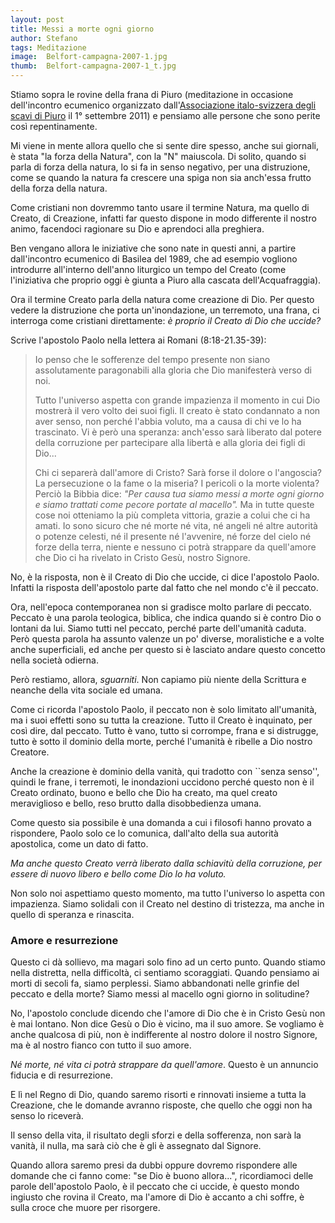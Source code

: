 ```yaml
---
layout: post
title: Messi a morte ogni giorno
author: Stefano
tags: Meditazione
image:  Belfort-campagna-2007-1.jpg 
thumb:  Belfort-campagna-2007-1_t.jpg 
---
```


Stiamo sopra le rovine della frana di Piuro (meditazione in occasione dell'incontro ecumenico organizzato dall'<a href="http://www.piuroitalosvizzera.net/">Associazione italo-svizzera degli scavi di Piuro</a> il 1° settembre 2011) e pensiamo alle persone che sono perite così repentinamente.

Mi viene in mente allora quello che si sente dire spesso, anche sui giornali, è stata "la forza della Natura", con la "N" maiuscola. Di solito, quando si parla di forza della natura, lo si fa in senso negativo, per una distruzione, come se quando la natura fa crescere una spiga non sia anch'essa frutto della forza della natura.

Come cristiani non dovremmo tanto usare il termine Natura, ma quello di Creato, di Creazione, infatti far questo dispone in modo differente il nostro animo, facendoci ragionare su Dio e aprendoci alla preghiera. 

Ben vengano allora le iniziative che sono nate in questi anni, a partire dall'incontro ecumenico di Basilea del 1989, che ad esempio vogliono introdurre all'interno dell'anno liturgico un tempo del Creato (come l'iniziativa che proprio oggi è giunta a Piuro alla cascata dell'Acquafraggia).

Ora il termine Creato parla della natura come creazione di Dio. Per questo vedere la distruzione che porta un'inondazione, un terremoto, una frana, ci interroga come cristiani direttamente: <em>è proprio il Creato di Dio che uccide?</em>

Scrive l'apostolo Paolo nella lettera ai Romani (8:18-21.35-39):

> Io penso che le sofferenze del tempo presente non siano assolutamente paragonabili alla gloria che Dio manifesterà verso di noi. 
> 
> Tutto l'universo aspetta con grande impazienza il momento in cui Dio mostrerà il vero volto dei suoi figli. Il creato è stato condannato a non aver senso, non perché l'abbia voluto, ma a causa di chi ve lo ha trascinato. Vi è però una speranza: anch'esso sarà liberato dal potere della corruzione per partecipare alla libertà e alla gloria dei figli di Dio...
> 
> Chi ci separerà dall'amore di Cristo? Sarà forse il dolore o l'angoscia? La persecuzione o la fame o la miseria? I pericoli o la morte violenta? Perciò la Bibbia dice: *"Per causa tua siamo messi a morte ogni giorno e siamo trattati come pecore portate al macello".*
Ma in tutte queste cose noi otteniamo la più completa vittoria, grazie a colui che ci ha amati. Io sono sicuro che né morte né vita, né angeli né altre autorità o potenze celesti, né il presente né l'avvenire, né forze del cielo né forze della terra, niente e nessuno ci potrà strappare da quell'amore che Dio ci ha rivelato in Cristo Gesù, nostro Signore.

No, è la risposta, non è il Creato di Dio che uccide, ci dice l'apostolo Paolo. Infatti la risposta dell'apostolo parte dal fatto che nel mondo c'è il peccato.

Ora, nell'epoca contemporanea non si gradisce molto parlare di peccato. Peccato è una parola teologica, biblica, che indica quando si è contro Dio o lontani da lui. Siamo tutti nel peccato, perché parte dell'umanità caduta. Però questa parola ha assunto valenze un po' diverse, moralistiche e a volte anche superficiali, ed anche per questo si è lasciato andare questo concetto nella società odierna.

Però restiamo, allora, <em>sguarniti</em>. Non capiamo più niente della Scrittura e neanche della vita sociale ed umana.

Come ci ricorda l'apostolo Paolo, il peccato non è solo limitato all'umanità, ma i suoi effetti sono su tutta la creazione. Tutto il Creato è inquinato, per così dire, dal peccato. Tutto è vano, tutto si corrompe, frana e si distrugge, tutto è sotto il dominio della morte, perché l'umanità è ribelle a Dio nostro Creatore.

Anche la creazione è dominio della vanità, qui tradotto con ``senza senso'', quindi le frane, i terremoti, le inondazioni uccidono perché questo non è il Creato ordinato, buono e bello che Dio ha creato, ma quel creato meraviglioso e bello, reso brutto dalla disobbedienza umana.

Come questo sia possibile è una domanda a cui i filosofi hanno provato a rispondere, Paolo solo ce lo comunica, dall'alto della sua autorità apostolica, come un dato di fatto.

<em>Ma anche questo Creato verrà liberato dalla schiavitù della corruzione, per essere di nuovo libero e bello come Dio lo ha voluto.</em>

Non solo noi aspettiamo questo momento, ma tutto l'universo lo aspetta con impazienza. Siamo solidali con il Creato nel destino di tristezza, ma anche in quello di speranza e rinascita.

### Amore e resurrezione
Questo ci dà sollievo, ma magari solo fino ad un certo punto. Quando stiamo nella distretta, nella difficoltà, ci sentiamo scoraggiati. Quando pensiamo ai morti di secoli fa, siamo perplessi. Siamo abbandonati nelle grinfie del peccato e della morte? Siamo messi al macello ogni giorno in solitudine?

No, l'apostolo conclude dicendo che l'amore di Dio che è in Cristo Gesù non è mai lontano. Non dice Gesù o Dio è vicino, ma il suo amore.
Se vogliamo è anche qualcosa di più, non è indifferente al nostro dolore il nostro Signore, ma è al nostro fianco con tutto il suo amore.

<em>Né morte, né vita ci potrà strappare da quell'amore</em>. Questo è un annuncio fiducia e di resurrezione.

E lì nel Regno di Dio, quando saremo risorti e rinnovati insieme a tutta la Creazione, che le domande avranno risposte, che quello che oggi non ha senso lo riceverà. 

Il senso della vita, il risultato degli sforzi e della sofferenza, non sarà la vanità, il nulla, ma sarà ciò che è gli è assegnato dal Signore.

Quando allora saremo presi da dubbi oppure dovremo rispondere alle domande che ci fanno come: "se Dio è buono allora...", ricordiamoci delle parole dell'apostolo Paolo, è il peccato che ci uccide, è questo mondo ingiusto che rovina il Creato, ma l'amore di Dio è accanto a chi soffre, è sulla croce che muore per risorgere.
